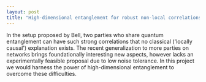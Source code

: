 ```yaml
---
layout: post
title: "High-dimensional entanglement for robust non-local correlations in a triangle network / Noise robust non-local correlations in a triangle network."
---
```

In the setup proposed by Bell, two parties who share quantum entanglement can have such strong correlations that no classical ('locally causal') explanation exists. The recent generalization to more parties on networks brings foundationally interesting new aspects, however lacks an experimentally feasible proposal due to low noise tolerance. In this project we would harness the power of high-dimensional entanglement to overcome these difficulties.